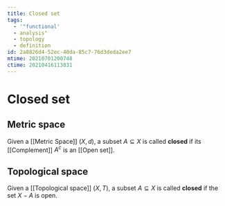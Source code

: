 ```yaml
---
title: Closed set
tags:
  - '"functional'
  - analysis"
  - topology
  - definition
id: 2a8826d4-52ec-40da-85c7-76d3deda2ee7
mtime: 20210701200748
ctime: 20210416113831
---
```


# Closed set

## Metric space

Given a [[Metric Space]] $(X,d)$, a subset $A\subseteq X$ is called **closed** if its [[Complement]] $A^c$ is an [[Open set]].

## Topological space

Given a [[Topological space]] $(X, T)$, a subset $A \subseteq X$ is called **closed** if the set $X-A$ is open.

